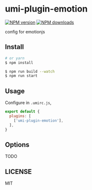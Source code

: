 # umi-plugin-emotion

[![NPM version](https://img.shields.io/npm/v/umi-plugin-emotion.svg?style=flat)](https://npmjs.org/package/umi-plugin-emotion)
[![NPM downloads](http://img.shields.io/npm/dm/umi-plugin-emotion.svg?style=flat)](https://npmjs.org/package/umi-plugin-emotion)

config for emotionjs

## Install

```bash
# or yarn
$ npm install
```

```bash
$ npm run build --watch
$ npm run start
```

## Usage

Configure in `.umirc.js`,

```js
export default {
  plugins: [
    ['umi-plugin-emotion'],
  ],
}
```

## Options

TODO

## LICENSE

MIT
